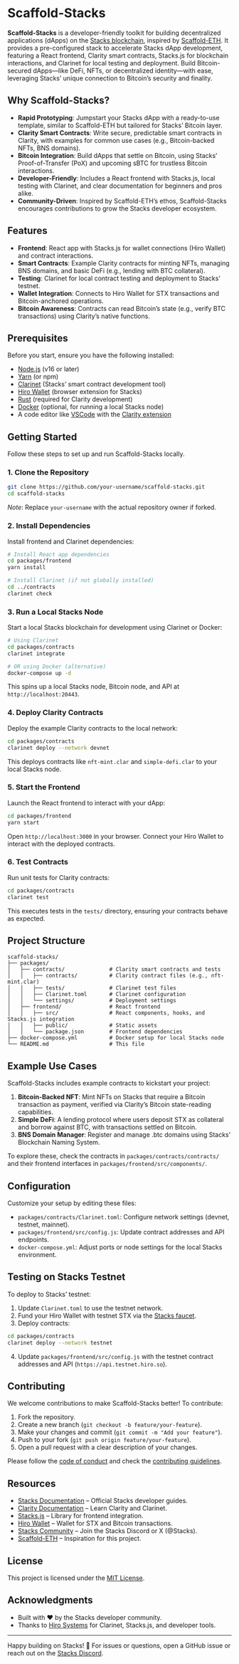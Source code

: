 # Scaffold-Stacks

**Scaffold-Stacks** is a developer-friendly toolkit for building decentralized applications (dApps) on the [Stacks blockchain](https://www.stacks.co/), inspired by [Scaffold-ETH](https://github.com/scaffold-eth/scaffold-eth). It provides a pre-configured stack to accelerate Stacks dApp development, featuring a React frontend, Clarity smart contracts, Stacks.js for blockchain interactions, and Clarinet for local testing and deployment. Build Bitcoin-secured dApps—like DeFi, NFTs, or decentralized identity—with ease, leveraging Stacks’ unique connection to Bitcoin’s security and finality.

## Why Scaffold-Stacks?

- **Rapid Prototyping**: Jumpstart your Stacks dApp with a ready-to-use template, similar to Scaffold-ETH but tailored for Stacks’ Bitcoin layer.
- **Clarity Smart Contracts**: Write secure, predictable smart contracts in Clarity, with examples for common use cases (e.g., Bitcoin-backed NFTs, BNS domains).
- **Bitcoin Integration**: Build dApps that settle on Bitcoin, using Stacks’ Proof-of-Transfer (PoX) and upcoming sBTC for trustless Bitcoin interactions.
- **Developer-Friendly**: Includes a React frontend with Stacks.js, local testing with Clarinet, and clear documentation for beginners and pros alike.
- **Community-Driven**: Inspired by Scaffold-ETH’s ethos, Scaffold-Stacks encourages contributions to grow the Stacks developer ecosystem.

## Features

- **Frontend**: React app with Stacks.js for wallet connections (Hiro Wallet) and contract interactions.
- **Smart Contracts**: Example Clarity contracts for minting NFTs, managing BNS domains, and basic DeFi (e.g., lending with BTC collateral).
- **Testing**: Clarinet for local contract testing and deployment to Stacks’ testnet.
- **Wallet Integration**: Connects to Hiro Wallet for STX transactions and Bitcoin-anchored operations.
- **Bitcoin Awareness**: Contracts can read Bitcoin’s state (e.g., verify BTC transactions) using Clarity’s native functions.

## Prerequisites

Before you start, ensure you have the following installed:

- [Node.js](https://nodejs.org/) (v16 or later)
- [Yarn](https://yarnpkg.com/) (or npm)
- [Clarinet](https://docs.hiro.so/clarinet) (Stacks’ smart contract development tool)
- [Hiro Wallet](https://wallet.hiro.so/) (browser extension for Stacks)
- [Rust](https://www.rust-lang.org/) (required for Clarity development)
- [Docker](https://www.docker.com/) (optional, for running a local Stacks node)
- A code editor like [VSCode](https://code.visualstudio.com/) with the [Clarity extension](https://marketplace.visualstudio.com/items?itemName=HiroSystems.clarity)

## Getting Started

Follow these steps to set up and run Scaffold-Stacks locally.

### 1. Clone the Repository

```bash
git clone https://github.com/your-username/scaffold-stacks.git
cd scaffold-stacks
```

*Note*: Replace `your-username` with the actual repository owner if forked.

### 2. Install Dependencies

Install frontend and Clarinet dependencies:

```bash
# Install React app dependencies
cd packages/frontend
yarn install

# Install Clarinet (if not globally installed)
cd ../contracts
clarinet check
```

### 3. Run a Local Stacks Node

Start a local Stacks blockchain for development using Clarinet or Docker:

```bash
# Using Clarinet
cd packages/contracts
clarinet integrate

# OR using Docker (alternative)
docker-compose up -d
```

This spins up a local Stacks node, Bitcoin node, and API at `http://localhost:20443`.

### 4. Deploy Clarity Contracts

Deploy the example Clarity contracts to the local network:

```bash
cd packages/contracts
clarinet deploy --network devnet
```

This deploys contracts like `nft-mint.clar` and `simple-defi.clar` to your local Stacks node.

### 5. Start the Frontend

Launch the React frontend to interact with your dApp:

```bash
cd packages/frontend
yarn start
```

Open `http://localhost:3000` in your browser. Connect your Hiro Wallet to interact with the deployed contracts.

### 6. Test Contracts

Run unit tests for Clarity contracts:

```bash
cd packages/contracts
clarinet test
```

This executes tests in the `tests/` directory, ensuring your contracts behave as expected.

## Project Structure

```
scaffold-stacks/
├── packages/
│   ├── contracts/              # Clarity smart contracts and tests
│   │   ├── contracts/          # Clarity contract files (e.g., nft-mint.clar)
│   │   ├── tests/              # Clarinet test files
│   │   ├── Clarinet.toml       # Clarinet configuration
│   │   └── settings/           # Deployment settings
│   ├── frontend/               # React frontend
│   │   ├── src/                # React components, hooks, and Stacks.js integration
│   │   ├── public/             # Static assets
│   │   └── package.json        # Frontend dependencies
├── docker-compose.yml          # Docker setup for local Stacks node
└── README.md                   # This file
```

## Example Use Cases

Scaffold-Stacks includes example contracts to kickstart your project:

1. **Bitcoin-Backed NFT**: Mint NFTs on Stacks that require a Bitcoin transaction as payment, verified via Clarity’s Bitcoin state-reading capabilities.
2. **Simple DeFi**: A lending protocol where users deposit STX as collateral and borrow against BTC, with transactions settled on Bitcoin.
3. **BNS Domain Manager**: Register and manage .btc domains using Stacks’ Blockchain Naming System.

To explore these, check the contracts in `packages/contracts/contracts/` and their frontend interfaces in `packages/frontend/src/components/`.

## Configuration

Customize your setup by editing these files:

- `packages/contracts/Clarinet.toml`: Configure network settings (devnet, testnet, mainnet).
- `packages/frontend/src/config.js`: Update contract addresses and API endpoints.
- `docker-compose.yml`: Adjust ports or node settings for the local Stacks environment.

## Testing on Stacks Testnet

To deploy to Stacks’ testnet:

1. Update `Clarinet.toml` to use the testnet network.
2. Fund your Hiro Wallet with testnet STX via the [Stacks faucet](https://explorer.stacks.co/faucet).
3. Deploy contracts:

```bash
cd packages/contracts
clarinet deploy --network testnet
```

4. Update `packages/frontend/src/config.js` with the testnet contract addresses and API (`https://api.testnet.hiro.so`).

## Contributing

We welcome contributions to make Scaffold-Stacks better! To contribute:

1. Fork the repository.
2. Create a new branch (`git checkout -b feature/your-feature`).
3. Make your changes and commit (`git commit -m "Add your feature"`).
4. Push to your fork (`git push origin feature/your-feature`).
5. Open a pull request with a clear description of your changes.

Please follow the [code of conduct](CODE_OF_CONDUCT.md) and check the [contributing guidelines](CONTRIBUTING.md).

## Resources

- [Stacks Documentation](https://docs.stacks.co/) – Official Stacks developer guides.
- [Clarity Documentation](https://docs.hiro.so/clarinet) – Learn Clarity and Clarinet.
- [Stacks.js](https://github.com/hirosystems/stacks.js) – Library for frontend integration.
- [Hiro Wallet](https://wallet.hiro.so/) – Wallet for STX and Bitcoin transactions.
- [Stacks Community](https://community.stacks.org/) – Join the Stacks Discord or X (@Stacks).
- [Scaffold-ETH](https://github.com/scaffold-eth/scaffold-eth) – Inspiration for this project.

## License

This project is licensed under the [MIT License](LICENSE).

## Acknowledgments

- Built with ❤️ by the Stacks developer community.
- Thanks to [Hiro Systems](https://www.hiro.so/) for Clarinet, Stacks.js, and developer tools.

---

Happy building on Stacks! 🚀 For issues or questions, open a GitHub issue or reach out on the [Stacks Discord](https://community.stacks.org/).

